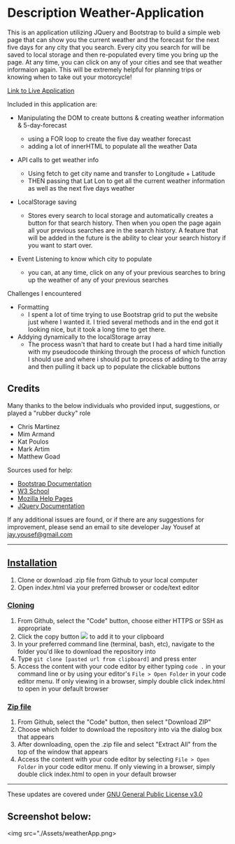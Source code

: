 # Description Weather-Application

This is an application utilizing JQuery and Bootstrap to build a simple web page that can show you the current weather and the forecast for the next five days for any city that you search. Every city you search for will be saved to local storage and then re-populated every time you bring up the page. At any time, you can click on any of your cities and see that weather informaion again. This will be extremely helpful for planning trips or knowing when to take out your motorcycle!

[Link to Live Application](https://jayyousef.github.io/Weather-Application/)

Included in this application are:
* Manipulating the DOM to create buttons & creating weather information & 5-day-forecast
    * using a FOR loop to create the five day weather forecast
    * adding a lot of innerHTML to populate all the weather Data

* API calls to get weather info
    * Using fetch to get city name and transfer to Longitude  + Latitude
    * THEN passing that Lat Lon to get all the current weather information as well as the next five days weather

*  LocalStorage saving
     * Stores every search to local storage and automatically creates a button for that search history. Then when you open the page again all your previous searches are in the search history. A feature that will be added in the future is the ability to clear your search history if you want to start over.

*  Event Listening to know which city to populate
     * you can, at any time, click on any of your previous searches to bring up the weather of any of your previous searches



Challenges I encountered
* Formatting
     * I spent a lot of time trying to use Bootstrap grid to put the website just where I wanted it. I tried several methods and in the end got it looking nice, but it took a long time to get there. 
*  Addying dynamically to the localStorage array
     * The process wasn't that hard to create but I had a hard time initially with my pseudocode thinking through the process of which function I should use and where i should put to process of adding to the array and then pulling it back up to populate the clickable buttons
     
     
## Credits
Many thanks to the below individuals who provided input, suggestions, or played a "rubber ducky" role
* Chris Martinez
* Mim Armand
* Kat Poulos
* Mark Artim
* Matthew Goad


Sources used for help:

* [Bootstrap Documentation](https://getbootstrap.com/docs/4.1/getting-started/introduction/)
* [W3 School](https://www.w3schools.com/jsref/prop_win_localstorage.asp)
* [Mozilla Help Pages](https://developer.mozilla.org/en-US/docs/Web/JavaScript)
* [JQuery Documentation](https://api.jquery.com/)

If any additional issues are found, or if there are any suggestions for improvement, please send an email to site developer Jay Yousef at jay.yousef@gmail.com

---

## <ins>Installation</ins>
1.  Clone or download .zip file from Github to your local computer
2.  Open index.html via your preferred browser or code/text editor

### <ins>Cloning</ins>
1. From Github, select the "Code" button, choose either HTTPS or SSH as appropriate
2. Click the copy button <img src="./assets/images/copy-button.PNG"> to add it to your clipboard
3. In your preferred command line (terminal, bash, etc), navigate to the folder you'd like to download the repository into
4. Type `git clone [pasted url from clipboard]` and press enter
5. Access the content with your code editor by either typing `code .` in your command line or by using your editor's `File > Open Folder` in your code editor menu. If only viewing in a browser, simply double click index.html to open in your default browser


### <ins>Zip file</ins>
1. From Github, select the "Code" button, then select "Download ZIP"
2. Choose which folder to download the repository into via the dialog box that appears
3. After downloading, open the .zip file and select "Extract All" from the top of the window that appears
4. Access the content with your code editor by selecting `File > Open Folder` in your code editor menu. If only viewing in a browser, simply double click index.html to open in your default browser



---

These updates are covered under [GNU General Public License v3.0](./Assets/GNU_Public_License)

## Screenshot below:

<img src="./Assets/weatherApp.png>
